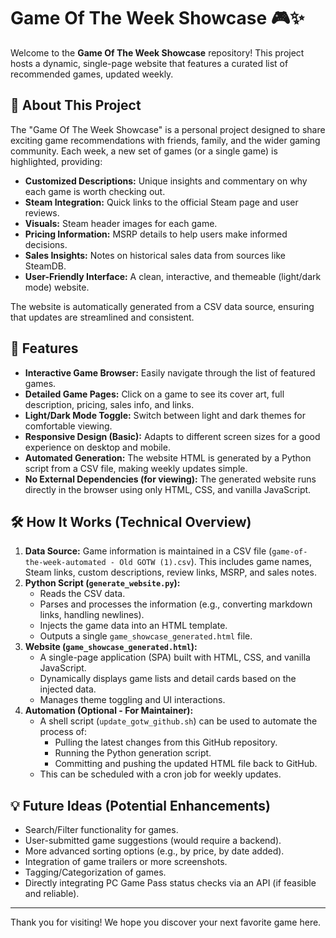 # Game Of The Week Showcase 🎮✨

Welcome to the **Game Of The Week Showcase** repository! This project hosts a dynamic, single-page website that features a curated list of recommended games, updated weekly.

## 🌟 About This Project

The "Game Of The Week Showcase" is a personal project designed to share exciting game recommendations with friends, family, and the wider gaming community. Each week, a new set of games (or a single game) is highlighted, providing:

*   **Customized Descriptions:** Unique insights and commentary on why each game is worth checking out.
*   **Steam Integration:** Quick links to the official Steam page and user reviews.
*   **Visuals:** Steam header images for each game.
*   **Pricing Information:** MSRP details to help users make informed decisions.
*   **Sales Insights:** Notes on historical sales data from sources like SteamDB.
*   **User-Friendly Interface:** A clean, interactive, and themeable (light/dark mode) website.

The website is automatically generated from a CSV data source, ensuring that updates are streamlined and consistent.

## 🚀 Features

*   **Interactive Game Browser:** Easily navigate through the list of featured games.
*   **Detailed Game Pages:** Click on a game to see its cover art, full description, pricing, sales info, and links.
*   **Light/Dark Mode Toggle:** Switch between light and dark themes for comfortable viewing.
*   **Responsive Design (Basic):** Adapts to different screen sizes for a good experience on desktop and mobile.
*   **Automated Generation:** The website HTML is generated by a Python script from a CSV file, making weekly updates simple.
*   **No External Dependencies (for viewing):** The generated website runs directly in the browser using only HTML, CSS, and vanilla JavaScript.

## 🛠️ How It Works (Technical Overview)

1.  **Data Source:** Game information is maintained in a CSV file (`game-of-the-week-automated - Old GOTW (1).csv`). This includes game names, Steam links, custom descriptions, review links, MSRP, and sales notes.
2.  **Python Script (`generate_website.py`):**
    *   Reads the CSV data.
    *   Parses and processes the information (e.g., converting markdown links, handling newlines).
    *   Injects the game data into an HTML template.
    *   Outputs a single `game_showcase_generated.html` file.
3.  **Website (`game_showcase_generated.html`):**
    *   A single-page application (SPA) built with HTML, CSS, and vanilla JavaScript.
    *   Dynamically displays game lists and detail cards based on the injected data.
    *   Manages theme toggling and UI interactions.
4.  **Automation (Optional - For Maintainer):**
    *   A shell script (`update_gotw_github.sh`) can be used to automate the process of:
        *   Pulling the latest changes from this GitHub repository.
        *   Running the Python generation script.
        *   Committing and pushing the updated HTML file back to GitHub.
    *   This can be scheduled with a cron job for weekly updates.

## 💡 Future Ideas (Potential Enhancements)

*   Search/Filter functionality for games.
*   User-submitted game suggestions (would require a backend).
*   More advanced sorting options (e.g., by price, by date added).
*   Integration of game trailers or more screenshots.
*   Tagging/Categorization of games.
*   Directly integrating PC Game Pass status checks via an API (if feasible and reliable).

---

Thank you for visiting! We hope you discover your next favorite game here.
